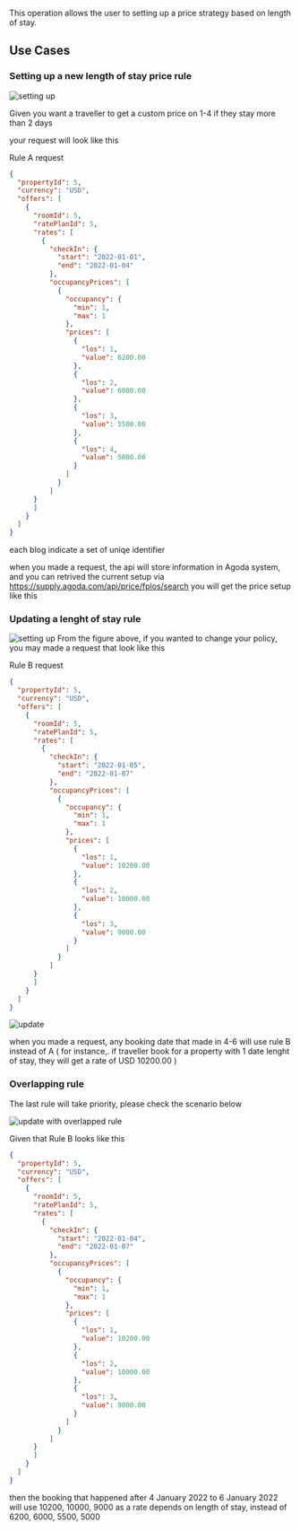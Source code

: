 This operation allows the user to setting up a price strategy based on length of stay.

## Use Cases
### Setting up a new length of stay price rule
![setting up](images/rendered/los-figure.svg)

Given you want a traveller to get a custom price on 1-4 if they stay more than 2 days

your request will look like this

Rule A request
```json
{
  "propertyId": 5,
  "currency": "USD",
  "offers": [
    {
      "roomId": 5,
      "ratePlanId": 5,
      "rates": [
        {
          "checkIn": {
            "start": "2022-01-01",
            "end": "2022-01-04"
          },
          "occupancyPrices": [
            {
              "occupancy": {
                "min": 1,
                "max": 1
              },
              "prices": [
                {
                  "los": 1,
                  "value": 6200.00
                },
                {
                  "los": 2,
                  "value": 6000.00
                },
                {
                  "los": 3,
                  "value": 5500.00
                },
                {
                  "los": 4,
                  "value": 5000.00
                }
              ]
            }
          ]
      }
      ]
    }
  ]
}
```
each blog indicate a set of uniqe identifier

when you made a request, the api will store information in Agoda system, and you can retrived the current setup via https://supply.agoda.com/api/price/fplos/search
you will get the price setup like this

### Updating a lenght of stay rule

![setting up](images/rendered/los-figure.svg)
From the figure above, if you wanted to change your policy, you may made a request that look like this

Rule B request
```json
{
  "propertyId": 5,
  "currency": "USD",
  "offers": [
    {
      "roomId": 5,
      "ratePlanId": 5,
      "rates": [
        {
          "checkIn": {
            "start": "2022-01-05",
            "end": "2022-01-07"
          },
          "occupancyPrices": [
            {
              "occupancy": {
                "min": 1,
                "max": 1
              },
              "prices": [
                {
                  "los": 1,
                  "value": 10200.00
                },
                {
                  "los": 2,
                  "value": 10000.00
                },
                {
                  "los": 3,
                  "value": 9000.00
                }
              ]
            }
          ]
      }
      ]
    }
  ]
}
```

![update](images/rendered/los-update.svg)

when you made a request, any booking date that made in 4-6 will use rule B instead of A ( for instance,. if traveller book for a property with 1 date lenght of stay, they will get a rate of USD 10200.00 )

### Overlapping rule

The last rule will take priority, please check the scenario below

![update with overlapped rule](images/rendered/los-update-overlapped.svg)

Given that Rule B looks like this
```json
{
  "propertyId": 5,
  "currency": "USD",
  "offers": [
    {
      "roomId": 5,
      "ratePlanId": 5,
      "rates": [
        {
          "checkIn": {
            "start": "2022-01-04",
            "end": "2022-01-07"
          },
          "occupancyPrices": [
            {
              "occupancy": {
                "min": 1,
                "max": 1
              },
              "prices": [
                {
                  "los": 1,
                  "value": 10200.00
                },
                {
                  "los": 2,
                  "value": 10000.00
                },
                {
                  "los": 3,
                  "value": 9000.00
                }
              ]
            }
          ]
      }
      ]
    }
  ]
}
```

then the booking that happened after 4 January 2022 to 6 January 2022 will use 10200, 10000, 9000 as a rate depends on length of stay, instead of 6200, 6000, 5500, 5000
